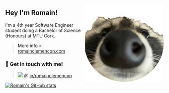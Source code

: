 <a href="https://www.romainclemencon.com/" alt="racoon"> <img align="right" width="250px" src="./assets/racoon-round.png" /> <a/>

## Hey I'm Romain!


I'm a 4th year Software Engineer student doing a Bachelor of Science (Honours) at MTU Cork.

> More info > [romainclemencon.com](https://www.romainclemencon.com/ "romainclemencon.com")

### 👋 Get in touch with me!

> <a href="https://www.linkedin.com/in/romainclemencon/" alt="LinkedIn"><img src=https://content.linkedin.com/content/dam/me/business/en-us/amp/brand-site/v2/bg/LI-Bug.svg.original.svg height="20px"/><a/> @ [in/romainclemencon](https://www.linkedin.com/in/romainclemencon/ "in/romainclemencon")


[![Romain's GitHub stats](https://github-readme-stats.vercel.app/api?username=RomainClem)](https://github.com/anuraghazra/github-readme-stats)
